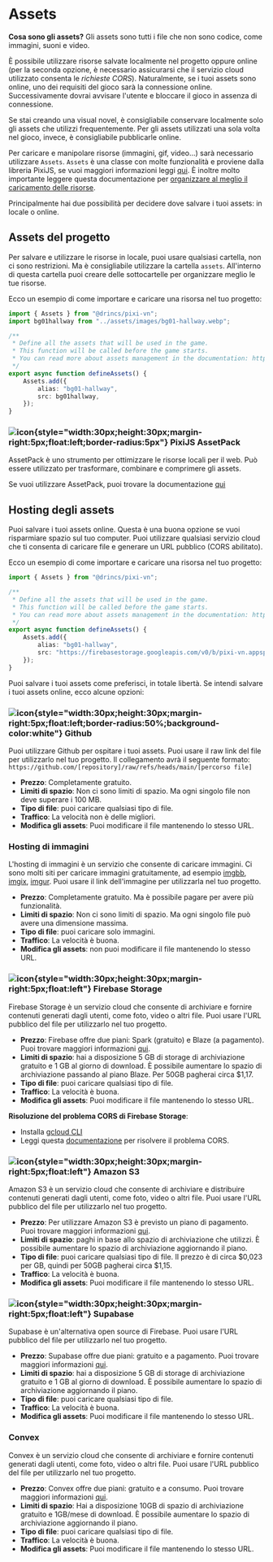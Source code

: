 # Assets

**Cosa sono gli assets?** Gli assets sono tutti i file che non sono codice, come immagini, suoni e video.

È possibile utilizzare risorse salvate localmente nel progetto oppure online (per la seconda opzione, è necessario assicurarsi che il servizio cloud utilizzato consenta le _richieste CORS_). Naturalmente, se i tuoi assets sono online, uno dei requisiti del gioco sarà la connessione online. Successivamente dovrai avvisare l'utente e bloccare il gioco in assenza di connessione.

Se stai creando una visual novel, è consigliabile conservare localmente solo gli assets che utilizzi frequentemente. Per gli assets utilizzati una sola volta nel gioco, invece, è consigliabile pubblicarle online.

Per caricare e manipolare risorse (immagini, gif, video...) sarà necessario utilizzare `Assets`. `Assets` è una classe con molte funzionalità e proviene dalla libreria PixiJS, se vuoi maggiori informazioni leggi [qui](https://pixijs.com/8.x/guides/components/assets). È inoltre molto importante leggere questa documentazione per [organizzare al meglio il caricamento delle risorse](/start/assets-management.md).

Principalmente hai due possibilità per decidere dove salvare i tuoi assets: in locale o online.

## Assets del progetto

Per salvare e utilizzare le risorse in locale, puoi usare qualsiasi cartella, non ci sono restrizioni. Ma è consigliabile utilizzare la cartella `assets`. All'interno di questa cartella puoi creare delle sottocartelle per organizzare meglio le tue risorse.

Ecco un esempio di come importare e caricare una risorsa nel tuo progetto:

```ts [/utils/assets.ts]
import { Assets } from "@drincs/pixi-vn";
import bg01hallway from "../assets/images/bg01-hallway.webp";

/**
 * Define all the assets that will be used in the game.
 * This function will be called before the game starts.
 * You can read more about assets management in the documentation: https://pixi-vn.web.app/start/assets-management.html
 */
export async function defineAssets() {
    Assets.add({
        alias: "bg01-hallway",
        src: bg01hallway,
    });
}
```

### ![icon](/pixijs-assetpack.svg){style="width:30px;height:30px;margin-right:5px;float:left;border-radius:5px"} PixiJS AssetPack

AssetPack è uno strumento per ottimizzare le risorse locali per il web. Può essere utilizzato per trasformare, combinare e comprimere gli assets.

Se vuoi utilizzare AssetPack, puoi trovare la documentazione [qui](https://pixijs.io/assetpack)

## Hosting degli assets

Puoi salvare i tuoi assets online. Questa è una buona opzione se vuoi risparmiare spazio sul tuo computer. Puoi utilizzare qualsiasi servizio cloud che ti consenta di caricare file e generare un URL pubblico (CORS abilitato).

Ecco un esempio di come importare e caricare una risorsa nel tuo progetto:

```ts [/utils/assets.ts]
import { Assets } from "@drincs/pixi-vn";

/**
 * Define all the assets that will be used in the game.
 * This function will be called before the game starts.
 * You can read more about assets management in the documentation: https://pixi-vn.web.app/start/assets-management.html
 */
export async function defineAssets() {
    Assets.add({
        alias: "bg01-hallway",
        src: "https://firebasestorage.googleapis.com/v0/b/pixi-vn.appspot.com/o/public%2Fbreakdown%2Fbg01-hallway.webp?alt=media",
    });
}
```

Puoi salvare i tuoi assets come preferisci, in totale libertà. Se intendi salvare i tuoi assets online, ecco alcune opzioni:

### ![icon](/github.svg){style="width:30px;height:30px;margin-right:5px;float:left;border-radius:50%;background-color:white"} Github

Puoi utilizzare Github per ospitare i tuoi assets. Puoi usare il raw link del file per utilizzarlo nel tuo progetto. Il collegamento avrà il seguente formato: `https://github.com/[repository]/raw/refs/heads/main/[percorso file]`

- **Prezzo**: Completamente gratuito.
- **Limiti di spazio**: Non ci sono limiti di spazio. Ma ogni singolo file non deve superare i 100 MB.
- **Tipo di file**: puoi caricare qualsiasi tipo di file.
- **Traffico**: La velocità non è delle migliori.
- **Modifica gli assets**: Puoi modificare il file mantenendo lo stesso URL.

### Hosting di immagini

L'hosting di immagini è un servizio che consente di caricare immagini. Ci sono molti siti per caricare immagini gratuitamente, ad esempio [imgbb](https://imgbb.com/), [imgix](https://www.imgix.com/), [imgur](https://imgur.com/). Puoi usare il link dell'immagine per utilizzarla nel tuo progetto.

- **Prezzo**: Completamente gratuito. Ma è possibile pagare per avere più funzionalità.
- **Limiti di spazio**: Non ci sono limiti di spazio. Ma ogni singolo file può avere una dimensione massima.
- **Tipo di file**: puoi caricare solo immagini.
- **Traffico**: La velocità è buona.
- **Modifica gli assets**: non puoi modificare il file mantenendo lo stesso URL.

### ![icon](/firebase.svg){style="width:30px;height:30px;margin-right:5px;float:left"} Firebase Storage

Firebase Storage è un servizio cloud che consente di archiviare e fornire contenuti generati dagli utenti, come foto, video o altri file. Puoi usare l'URL pubblico del file per utilizzarlo nel tuo progetto.

- **Prezzo**: Firebase offre due piani: Spark (gratuito) e Blaze (a pagamento). Puoi trovare maggiori informazioni [qui](https://firebase.google.com/pricing).
- **Limiti di spazio**: hai a disposizione 5 GB di storage di archiviazione gratuito e 1 GB al giorno di download. È possibile aumentare lo spazio di archiviazione passando al piano Blaze. Per 50GB pagherai circa $1,17.
- **Tipo di file**: puoi caricare qualsiasi tipo di file.
- **Traffico**: La velocità è buona.
- **Modifica gli assets**: Puoi modificare il file mantenendo lo stesso URL.

**Risoluzione del problema CORS di Firebase Storage**:

- Installa [gcloud CLI](https://cloud.google.com/sdk/docs/install)
- Leggi questa [documentazione](https://medium.com/@we.viavek/setting-cors-in-firebase-19a2cce2fe28) per risolvere il problema CORS.

### ![icon](/aws.svg){style="width:30px;height:30px;margin-right:5px;float:left"} Amazon S3

Amazon S3 è un servizio cloud che consente di archiviare e distribuire contenuti generati dagli utenti, come foto, video o altri file. Puoi usare l'URL pubblico del file per utilizzarlo nel tuo progetto.

- **Prezzo**: Per utilizzare Amazon S3 è previsto un piano di pagamento. Puoi trovare maggiori informazioni [qui](https://aws.amazon.com/s3/pricing/).
- **Limiti di spazio**: paghi in base allo spazio di archiviazione che utilizzi. È possibile aumentare lo spazio di archiviazione aggiornando il piano.
- **Tipo di file**: puoi caricare qualsiasi tipo di file. Il prezzo è di circa $0,023 per GB, quindi per 50GB pagherai circa $1,15.
- **Traffico**: La velocità è buona.
- **Modifica gli assets**: Puoi modificare il file mantenendo lo stesso URL.

### ![icon](/supabase.svg){style="width:30px;height:30px;margin-right:5px;float:left"} Supabase

Supabase è un'alternativa open source di Firebase. Puoi usare l'URL pubblico del file per utilizzarlo nel tuo progetto.

- **Prezzo**: Supabase offre due piani: gratuito e a pagamento. Puoi trovare maggiori informazioni [qui](https://supabase.io/pricing).
- **Limiti di spazio**: hai a disposizione 5 GB di storage di archiviazione gratuito e 1 GB al giorno di download. È possibile aumentare lo spazio di archiviazione aggiornando il piano.
- **Tipo di file**: puoi caricare qualsiasi tipo di file.
- **Traffico**: La velocità è buona.
- **Modifica gli assets**: Puoi modificare il file mantenendo lo stesso URL.

### Convex

Convex è un servizio cloud che consente di archiviare e fornire contenuti generati dagli utenti, come foto, video o altri file. Puoi usare l'URL pubblico del file per utilizzarlo nel tuo progetto.

- **Prezzo**: Convex offre due piani: gratuito e a consumo. Puoi trovare maggiori informazioni [qui](https://www.convex.dev/pricing).
- **Limiti di spazio**: Hai a disposizione 10GB di spazio di archiviazione gratuito e 1GB/mese di download. È possibile aumentare lo spazio di archiviazione aggiornando il piano.
- **Tipo di file**: puoi caricare qualsiasi tipo di file.
- **Traffico**: La velocità è buona.
- **Modifica gli assets**: Puoi modificare il file mantenendo lo stesso URL.
